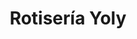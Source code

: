 ---
title: "Rotisería Yoly"
url: /ciudad-autonoma-de-buenos-aires/rotiseria-yoly/
shop: comodidad
---